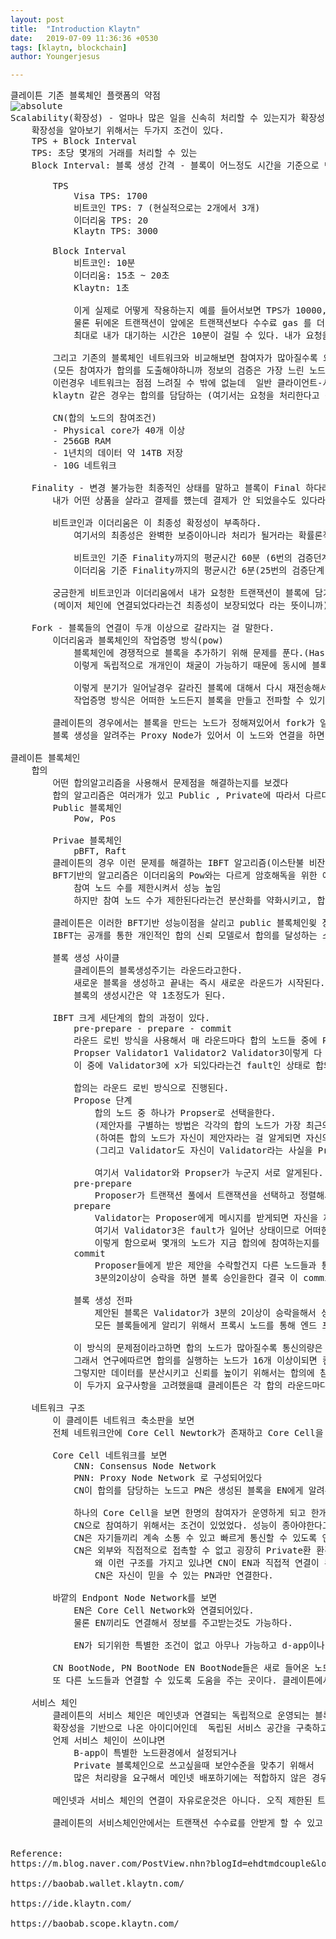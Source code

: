 ```yaml
---
layout: post
title:  "Introduction Klaytn"
date:   2019-07-09 11:36:36 +0530
tags: [klaytn, blockchain]
author: Youngerjesus

---
```


<pre style="white-space: pre;
    word-break: break-word;">
클레이튼 기존 블록체인 플랫폼의 약점 
<img data-action="zoom" src='{{ "/assets/scalability.png" | relative_url }}' alt='absolute'>
Scalability(확장성) - 얼마나 많은 일을 신속히 처리할 수 있는지가 확장성이다 
    확장성을 알아보기 위해서는 두가지 조건이 있다. 
    TPS + Block Interval    
    TPS: 초당 몇개의 거래를 처리할 수 있는    
    Block Interval: 블록 생성 간격 - 블록이 어느정도 시간을 기준으로 만들어지는가 

        TPS 
            Visa TPS: 1700 
            비트코인 TPS: 7 (현실적으로는 2개에서 3개) 
            이더리움 TPS: 20  
            Klaytn TPS: 3000 
           
        Block Interval
            비트코인: 10분 
            이더리움: 15초 ~ 20초
            Klaytn: 1초 
            
            이게 실제로 어떻게 작용하는지 예를 들어서보면 TPS가 10000, Block Interval이 10분이다라고 생각해보자 
            물론 뒤에온 트랜잭션이 앞에온 트랜잭션보다 수수료 gas 를 더 많이 지불한다면 우선순위가 높아지지만 우선순위를 따지지않고 생각해보면
            최대로 내가 대기하는 시간은 10분이 걸릴 수 있다. 내가 요청을 보냈는데 10분뒤에 처리해준다면 그 블록체인은 아마 쓰고 싶지 않을거다 
        
        그리고 기존의 블록체인 네트워크와 비교해보면 참여자가 많아질수록 요청을 보내는 트랜잭션의 수가 많아지고 참여하는 노드 중에 제일 느린 노드에 맞게 하향 평준화가 된다
        (모든 참여자가 합의를 도출해야하니까 정보의 검증은 가장 느린 노드의 속도에 맞출 수 밖에 없다)
        이런경우 네트워크는 점점 느려질 수 밖에 없늗데  일반 클라이언트-서버구조라면 서버를 여러대 두는걸로 해결하지만 블록체인은 그렇게 해결할 수가 없다. 
        klaytn 같은 경우는 합의를 담담하는 (여기서는 요청을 처리한다고 생각 할 수 있다)CN 노드의 스펙을 올려서 이 문제를 해결한다. 
        
        CN(합의 노드의 참여조건)
        - Physical core가 40개 이상 
        - 256GB RAM 
        - 1년치의 데이터 약 14TB 저장 
        - 10G 네트워크

    Finality - 변경 불가능한 최종적인 상태를 말하고 블록이 Final 하다라는건 블록에 담긴 거래가 바뀔 수 없다는 걸 보증한다.
        내가 어떤 상품을 살라고 결제를 헀는데 결제가 안 되었을수도 있다라는 말이다.  
         
        비트코인과 이더리움은 이 최종성 확정성이 부족하다.
            여기서의 최종성은 완벽한 보증이아니라 처리가 될거라는 확률론적 최종성만 제공한다.  

            비트코인 기준 Finality까지의 평균시간 60분 (6번의 검증던계)
            이더리움 기준 Finality까지의 평균시간 6분(25번의 검증단계) 

        궁금한게 비트코인과 이더리움에서 내가 요청한 트랜잭션이 블록에 담기게 되고 이 블록이 메이저 체인에 연결되었는지를 확인하는 방법이 없는건지 궁금하다
        (메이저 체인에 연결되었다라는건 최종성이 보장되었다 라는 뜻이니까)
       
    Fork - 블록들의 연결이 두개 이상으로 갈라지는 걸 말한다. 
        이더리움과 블록체인의 작업증명 방식(pow)
            블록체인에 경쟁적으로 블록을 추가하기 위해 문제를 푼다.(Hash 값을 찾기 위해서 )
            이렇게 독립적으로 개개인이 채굴이 가능하기 때문에 동시에 블록을 채굴할 수 있고 블록이 두개가 올라오게 되고 분기가 발생한다. 
            
            이렇게 분기가 일어날경우 갈라진 블록에 대해서 다시 재전송해서 하나의 체인으로 연결시켜주는 작업을 해야한다. 
            작업증명 방식은 어떠한 노드든지 블록을 만들고 전파할 수 있기때문에 정보를 얻기 위해서는 가능한 많은 연결을 해야하는 문제가 있다 
        
        클레이튼의 경우에서는 블록을 만드는 노드가 정해져있어서 fork가 일어날 수 없고  
        블록 생성을 알려주는 Proxy Node가 있어서 이 노드와 연결을 하면 바로 최신정보를 받을 수 있다  

클레이튼 블록체인 
    합의 
        어떤 합의알고리즘을 사용해서 문제점을 해결하는지를 보겠다
        합의 알고리즘은 여러개가 있고 Public , Private에 따라서 다르다 
        Public 블록체인     
            Pow, Pos 

        Privae 블록체인 
            pBFT, Raft 
        클레이튼의 경우 이런 문제를 해결하는 IBFT 알고리즘(이스탄불 비잔티움 결함 허용)
        BFT기반의 알고리즘은 이더리움의 Pow와는 다르게 암호해독을 위한 에너지를 낭비하지 않고 
            참여 노드 수를 제한시켜서 성능 높임
            하지만 참여 노드 수가 제한된다라는건 분산화를 약화시키고, 합의 결과가 소규모집단에서만 공개되므로 투명성이 저하되고 블록체인을 효율적으로 사용하는게 아니게된다. 
        
        클레이튼은 이러한 BFT기반 성능이점을 살리고 public 블록체인읮 장점과 합쳐서 단점을 개선시켜서 IBFT를 합의 알고리즘으로 선택한다. 
        IBFT는 공개를 통한 개인적인 합의 신뢰 모델로서 합의를 달성하는 소수 private 노드와 바깥에서 블록 생성 결과를 공개적으로 접근 및 검증하는 노드 이렇게 구성돠어있다. 
        
        블록 생성 사이클
            클레이튼의 블록생성주기는 라운드라고한다. 
            새로운 블록을 생성하고 끝내는 즉시 새로운 라운드가 시작된다. 
            블록의 생성시간은 약 1초정도가 된다. 

        IBFT 크게 세단계의 합의 과정이 있다. 
            pre-prepare - prepare - commit
            라운드 로빈 방식을 사용해서 매 라운드마다 합의 노드들 중에 Proposer(제안자)를 뽑는다. 그리고 나머지 합의 노드들은 Validator 검증을 하는 노드가 된다. 
            Propser Validator1 Validator2 Validator3이렇게 다 같은 합의 노드들이다. 
            이 중에 Validator3에 x가 되있다라는건 fault인 상태로 합의에 참여하지 못하는 상태를 말한다 이유로는 네트워크가 끊어졌거나, 악의적인 행동을 해서이다. 
            
            합의는 라운드 로빈 방식으로 진행된다. 
            Propose 단계
                합의 노드 중 하나가 Propser로 선택을한다. 
                (제안자를 구별하는 방법은 각각의 합의 노드가 가장 최근의 블록헤더에서 파생된 난수를 사용해서 자기가 라운드에 선택되었는지를 증명한다고 알려져있는데 이게 정확히 무슨소린진 잘 모르겠다.)
                (하여튼 합의 노드가 자신이 제안자라는 걸 알게되면 자신의 공개키를 통해서 Validator들에게 내가 제안자라고 알리게 된다. )
                (그리고 Validator도 자신이 Validator라는 사실을 Propser에게 알린다)

                여기서 Validator와 Propser가 누군지 서로 알게된다. 
            pre-prepare 
                Proposer가 트랜잭션 풀에서 트랜잭션을 선택하고 정렬해서 블록을 만들고 모든 Validator들에게 제안을 하게 된다. 
            prepare
                Validator는 Proposer에게 메시지를 받게되면 자신을 제외한 다른 노드들에게 잘 받았다고 메시지를 보낸다 
                여기서 Validator3은 fault가 일어난 상태이므로 어떠한 메시지 전송도 하지못한다. 
                이렇게 함으로써 몇개의 노드가 지금 합의에 참여하는지를 알 수 있게 된다. 
            commit 
                Proposer들에게 받은 제안을 수락할건지 다른 노드들과 통신하며 결정한다. 
                3분의2이상이 승락을 하면 블록 승인을한다 결국 이 commit 단계에서 결정이되고 비트코인과 이더리움과는 다르게 finality 부재가 없고 변경 불가능한 데이터가 이 stage에 저장된다.   

            블록 생성 전파                 
                제안된 블록은 Validator가 3분의 2이상이 승락을해서 성공적으로 완료되었다면 모든 블록들에게 알리고 그 합의 라운드는 끝이나게된다 
                모든 블록들에게 알리기 위해서 프록시 노드를 통해 엔드 포인트 노드들에게 전달이 된다. 이렇게 되면 모두가 동기화 되는 것이다. 

            이 방식의 문제점이라고하면 합의 노드가 많아질수록 통신의량은 기하 급수적으로 많아진다 라는 문제점이 있다. 
            그래서 연구에따르면 합의를 실행하는 노드가 16개 이상이되면 컨센서스가 크게 지연되는 즉 블록 생성이 지연되는 문제가 있다고 한다.
            그렇지만 데이터를 분산시키고 신뢰를 높이기 위해서는 합의에 참여하는 노드의 수가 많을 수록 좋다 
            이 두가지 요구사항을 고려했을떄 클레이튼은 각 합의 라운드마다 CN의 전체 집합중에서 서브 세트를 무작위로 선택함으로써 신뢰성도 높이고 처리하는 속도도 빠르게 한다  
    
    네트워크 구조 
        이 클레이튼 네트워크 축소판을 보면 
        전체 네트워크안에 Core Cell Newtork가 존재하고 Core Cell을 둘러싸는 Endpoint Node Network가 존재한다. 이렇게 클레이튼은 단일 네트워크가 아닌 two Layer Architecture로 이뤄져있다.
         
        Core Cell 네트워크를 보면 
            CNN: Consensus Node Network
            PNN: Proxy Node Network 로 구성되어있다 
            CN이 합의를 담당하는 노드고 PN은 생성된 블록을 EN에게 알려주는 역할을 하거나 EN이 제안한 트랜잭션을 CNN에게 알려주는 역할을한다. 

            하나의 Core Cell을 보면 한명의 참여자가 운영하게 되고 한개의 CN과 CN과 연결되어있느 여러개의 PN으로 구성한다 
            CN으로 참여하기 위해서는 조건이 있었었다. 성능이 종아야한다고 한개만 느려도 하향평준화가 되니까 
            CN은 자기들끼리 계속 소통 수 있고 빠르게 통신할 수 있도록 연결되어 있다 
            CN은 외부와 직접적으로 접촉할 수 없고 굉장히 Private환 환경에 놓여있게된다.  
                왜 이런 구조를 가지고 있냐면 CN이 EN과 직접적 연결이 된다고 가정할 경우에 커넥션이 계속적으로 늘어나면 성능이 떨어지니까 합의속도가 느려지는 상황이 생기기 때문에 
                CN은 자신이 믿을 수 있는 PN과만 연결한다. 
    
        바깥의 Endpont Node Network를 보면 
            EN은 Core Cell Network와 연결되어있다. 
            물론 EN끼리도 연결해서 정보를 주고받는것도 가능하다. 

            EN가 되기위한 특별한 조건이 없고 아무나 가능하고 d-app이나 web 클라이언트 들에게 정보를 제공하는게 가능하다 
        
        CN BootNode, PN BootNode EN BootNode들은 새로 들어온 노드들이 등록을 하는곳이고 
        또 다른 노드들과 연결할 수 있도록 도움을 주는 곳이다. 클레이튼에서 운영하느 노드들이다. 
             
    서비스 체인 
        클레이튼의 서비스 체인은 메인넷과 연결되는 독립적으로 운영되는 블록체인이다 
        확장성을 기반으로 나온 아이디어인데  독립된 서비스 공간을 구축하고 필요할 때 메인 네트워크에 신뢰를 얻는다라고 알려져있다  
        언제 서비스 체인이 쓰이냐면 
            B-app이 특별한 노드환경에서 설정되거나 
            Private 블록체인으로 쓰고싶을때 보안수준을 맞추기 위해서 
            많은 처리량을 요구해서 메인넷 배포하기에는 적합하지 않은 경우 (이더리움 같은 경우에 크립토 키리라는 d-app이 인기가 엄청날때 이더리움 네트워크 전체가 느려지는 일이 있었었다 )

        메인넷과 서비스 체인의 연결이 자유로운것은 아니다. 오직 제한된 트랜잭션만을 사용하는게 가능하다. (klay전송이 어느 조건을 만족할때만 가능하다고 알고있다) 

        클레이튼의 서비스체인안에서는 트랜잭션 수수료를 안받게 할 수 있고 자기가 원하는 환경을 구축하는게 가능하다.      
        
 
Reference: 
https://m.blog.naver.com/PostView.nhn?blogId=ehdtmdcouple&logNo=221183650560&proxyReferer=https%3A%2F%2Fwww.google.com%2F

https://baobab.wallet.klaytn.com/

https://ide.klaytn.com/

https://baobab.scope.klaytn.com/

</pre>